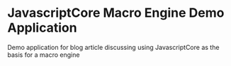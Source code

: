 # JavascriptCore Macro Engine Demo Application
Demo application for blog article discussing using JavascriptCore as the basis for a macro engine

